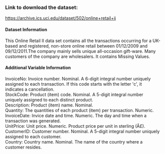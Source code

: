 ### Link to download the dataset: 
https://archive.ics.uci.edu/dataset/502/online+retail+ii
#### Dataset Information
This Online Retail II data set contains all the transactions occurring for a UK-based and registered, non-store online retail between 01/12/2009 and 09/12/2011.The company mainly sells unique all-occasion gift-ware. Many customers of the company are wholesalers. It contains Missing Values.

#### Additional Variable Information

<div>InvoiceNo: Invoice number. Nominal. A 6-digit integral number uniquely assigned to each transaction. If this code starts with the letter 'c', it indicates a cancellation. 
<div>StockCode: Product (item) code. Nominal. A 5-digit integral number uniquely assigned to each distinct product. 
<div>Description: Product (item) name. Nominal. 
<div>Quantity: The quantities of each product (item) per transaction. Numeric.	
<div>InvoiceDate: Invice date and time. Numeric. The day and time when a transaction was generated. 
<div>UnitPrice: Unit price. Numeric. Product price per unit in sterling (Â£). 
<div>CustomerID: Customer number. Nominal. A 5-digit integral number uniquely assigned to each customer. 
<div>Country: Country name. Nominal. The name of the country where a customer resides.
